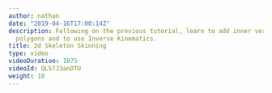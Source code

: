 ```yaml
---
author: nathan
date: "2019-04-16T17:00:14Z"
description: Following on the previous tutorial, learn to add inner vertices to your
  polygons and to use Inverse Kinematics.
title: 2d Skeleton Skinning
type: video
videoDuration: 1075
videoId: QL57J3anDTU
weight: 10
---
```


